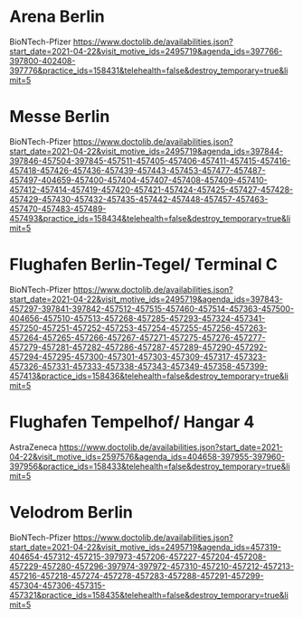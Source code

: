 # Arena Berlin

BioNTech-Pfizer
https://www.doctolib.de/availabilities.json?start_date=2021-04-22&visit_motive_ids=2495719&agenda_ids=397766-397800-402408-397776&practice_ids=158431&telehealth=false&destroy_temporary=true&limit=5

# Messe Berlin

BioNTech-Pfizer
https://www.doctolib.de/availabilities.json?start_date=2021-04-22&visit_motive_ids=2495719&agenda_ids=397844-397846-457504-397845-457511-457405-457406-457411-457415-457416-457418-457426-457436-457439-457443-457453-457477-457487-457497-404659-457400-457404-457407-457408-457409-457410-457412-457414-457419-457420-457421-457424-457425-457427-457428-457429-457430-457432-457435-457442-457448-457457-457463-457470-457483-457489-457493&practice_ids=158434&telehealth=false&destroy_temporary=true&limit=5

# Flughafen Berlin-Tegel/ Terminal C

BioNTech-Pfizer
https://www.doctolib.de/availabilities.json?start_date=2021-04-22&visit_motive_ids=2495719&agenda_ids=397843-457297-397841-397842-457512-457515-457460-457514-457363-457500-404656-457510-457513-457268-457285-457293-457324-457341-457250-457251-457252-457253-457254-457255-457256-457263-457264-457265-457266-457267-457271-457275-457276-457277-457279-457281-457282-457286-457287-457289-457290-457292-457294-457295-457300-457301-457303-457309-457317-457323-457326-457331-457333-457338-457343-457349-457358-457399-457413&practice_ids=158436&telehealth=false&destroy_temporary=true&limit=5

# Flughafen Tempelhof/ Hangar 4

AstraZeneca
https://www.doctolib.de/availabilities.json?start_date=2021-04-22&visit_motive_ids=2597576&agenda_ids=404658-397955-397960-397956&practice_ids=158433&telehealth=false&destroy_temporary=true&limit=5

# Velodrom Berlin

BioNTech-Pfizer
https://www.doctolib.de/availabilities.json?start_date=2021-04-22&visit_motive_ids=2495719&agenda_ids=457319-404654-457312-457215-397973-457206-457227-457204-457208-457229-457280-457296-397974-397972-457310-457210-457212-457213-457216-457218-457274-457278-457283-457288-457291-457299-457304-457306-457315-457321&practice_ids=158435&telehealth=false&destroy_temporary=true&limit=5
